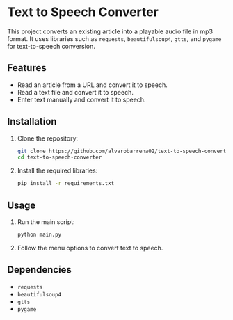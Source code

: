 # Text to Speech Converter

This project converts an existing article into a playable audio file in mp3 format. It uses libraries such as `requests`, `beautifulsoup4`, `gtts`, and `pygame` for text-to-speech conversion.

## Features

- Read an article from a URL and convert it to speech.
- Read a text file and convert it to speech.
- Enter text manually and convert it to speech.

## Installation

1. Clone the repository:
    ```sh
    git clone https://github.com/alvarobarrena02/text-to-speech-converter.git
    cd text-to-speech-converter
    ```

2. Install the required libraries:
    ```sh
    pip install -r requirements.txt
    ```

## Usage

1. Run the main script:
    ```sh
    python main.py
    ```

2. Follow the menu options to convert text to speech.

## Dependencies

- `requests`
- `beautifulsoup4`
- `gtts`
- `pygame`